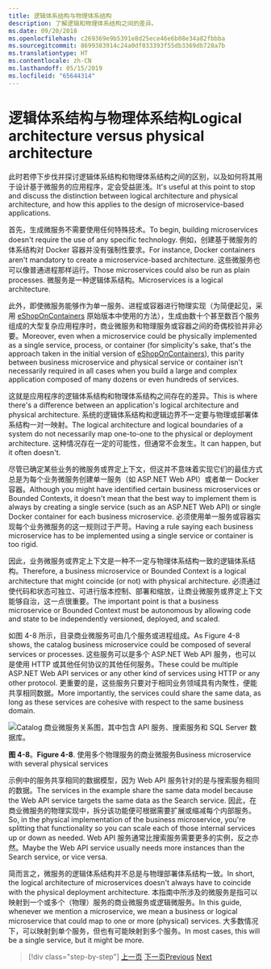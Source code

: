 ```yaml
---
title: 逻辑体系结构与物理体系结构
description: 了解逻辑和物理体系结构之间的差异。
ms.date: 09/20/2018
ms.openlocfilehash: c269369e9b5391e8d25ece46e6b08e34a82fbbba
ms.sourcegitcommit: 8699383914c24a0df033393f55db3369db728a7b
ms.translationtype: HT
ms.contentlocale: zh-CN
ms.lasthandoff: 05/15/2019
ms.locfileid: "65644314"
---
```

# <a name="logical-architecture-versus-physical-architecture"></a><span data-ttu-id="da274-103">逻辑体系结构与物理体系结构</span><span class="sxs-lookup"><span data-stu-id="da274-103">Logical architecture versus physical architecture</span></span>

<span data-ttu-id="da274-104">此时若停下步伐并探讨逻辑体系结构和物理体系结构之间的区别，以及如何将其用于设计基于微服务的应用程序，定会受益匪浅。</span><span class="sxs-lookup"><span data-stu-id="da274-104">It's useful at this point to stop and discuss the distinction between logical architecture and physical architecture, and how this applies to the design of microservice-based applications.</span></span>

<span data-ttu-id="da274-105">首先，生成微服务不需要使用任何特殊技术。</span><span class="sxs-lookup"><span data-stu-id="da274-105">To begin, building microservices doesn't require the use of any specific technology.</span></span> <span data-ttu-id="da274-106">例如，创建基于微服务的体系结构对 Docker 容器并没有强制性要求。</span><span class="sxs-lookup"><span data-stu-id="da274-106">For instance, Docker containers aren't mandatory to create a microservice-based architecture.</span></span> <span data-ttu-id="da274-107">这些微服务也可以像普通进程那样运行。</span><span class="sxs-lookup"><span data-stu-id="da274-107">Those microservices could also be run as plain processes.</span></span> <span data-ttu-id="da274-108">微服务是一种逻辑体系结构。</span><span class="sxs-lookup"><span data-stu-id="da274-108">Microservices is a logical architecture.</span></span>

<span data-ttu-id="da274-109">此外，即使微服务能够作为单一服务、进程或容器进行物理实现（为简便起见，采用 [eShopOnContainers](https://aka.ms/MicroservicesArchitecture) 原始版本中使用的方法），生成由数十个甚至数百个服务组成的大型复杂应用程序时，商业微服务和物理服务或容器之间的奇偶校验并非必要。</span><span class="sxs-lookup"><span data-stu-id="da274-109">Moreover, even when a microservice could be physically implemented as a single service, process, or container (for simplicity's sake, that's the approach taken in the initial version of [eShopOnContainers](https://aka.ms/MicroservicesArchitecture)), this parity between business microservice and physical service or container isn't necessarily required in all cases when you build a large and complex application composed of many dozens or even hundreds of services.</span></span>

<span data-ttu-id="da274-110">这就是应用程序的逻辑体系结构和物理体系结构之间存在的差异。</span><span class="sxs-lookup"><span data-stu-id="da274-110">This is where there's a difference between an application's logical architecture and physical architecture.</span></span> <span data-ttu-id="da274-111">系统的逻辑体系结构和逻辑边界不一定要与物理或部署体系结构一对一映射。</span><span class="sxs-lookup"><span data-stu-id="da274-111">The logical architecture and logical boundaries of a system do not necessarily map one-to-one to the physical or deployment architecture.</span></span> <span data-ttu-id="da274-112">这种情况存在一定的可能性，但通常不会发生。</span><span class="sxs-lookup"><span data-stu-id="da274-112">It can happen, but it often doesn't.</span></span>

<span data-ttu-id="da274-113">尽管已确定某些业务的微服务或界定上下文，但这并不意味着实现它们的最佳方式总是为每个业务微服务创建单一服务（如 ASP.NET Web API）或者单一 Docker 容器。</span><span class="sxs-lookup"><span data-stu-id="da274-113">Although you might have identified certain business microservices or Bounded Contexts, it doesn't mean that the best way to implement them is always by creating a single service (such as an ASP.NET Web API) or single Docker container for each business microservice.</span></span> <span data-ttu-id="da274-114">必须使用单一服务或容器实现每个业务微服务的这一规则过于严苛。</span><span class="sxs-lookup"><span data-stu-id="da274-114">Having a rule saying each business microservice has to be implemented using a single service or container is too rigid.</span></span>

<span data-ttu-id="da274-115">因此，业务微服务或界定上下文是一种不一定与物理体系结构一致的逻辑体系结构。</span><span class="sxs-lookup"><span data-stu-id="da274-115">Therefore, a business microservice or Bounded Context is a logical architecture that might coincide (or not) with physical architecture.</span></span> <span data-ttu-id="da274-116">必须通过使代码和状态可独立、可进行版本控制、部署和缩放，让商业微服务或界定上下文能够自治，这一点很重要。</span><span class="sxs-lookup"><span data-stu-id="da274-116">The important point is that a business microservice or Bounded Context must be autonomous by allowing code and state to be independently versioned, deployed, and scaled.</span></span>

<span data-ttu-id="da274-117">如图 4-8 所示，目录商业微服务可由几个服务或进程组成。</span><span class="sxs-lookup"><span data-stu-id="da274-117">As Figure 4-8 shows, the catalog business microservice could be composed of several services or processes.</span></span> <span data-ttu-id="da274-118">这些服务可以是多个 ASP.NET Web API 服务，也可以是使用 HTTP 或其他任何协议的其他任何服务。</span><span class="sxs-lookup"><span data-stu-id="da274-118">These could be multiple ASP.NET Web API services or any other kind of services using HTTP or any other protocol.</span></span> <span data-ttu-id="da274-119">更重要的是，这些服务只要对于相同业务领域具有内聚性，便能共享相同数据。</span><span class="sxs-lookup"><span data-stu-id="da274-119">More importantly, the services could share the same data, as long as these services are cohesive with respect to the same business domain.</span></span>

![Catalog 商业微服务关系图，其中包含 API 服务、搜索服务和 SQL Server 数据库。](./media/image8.png)

<span data-ttu-id="da274-121">**图 4-8**。</span><span class="sxs-lookup"><span data-stu-id="da274-121">**Figure 4-8**.</span></span> <span data-ttu-id="da274-122">使用多个物理服务的商业微服务</span><span class="sxs-lookup"><span data-stu-id="da274-122">Business microservice with several physical services</span></span>

<span data-ttu-id="da274-123">示例中的服务共享相同的数据模型，因为 Web API 服务针对的是与搜索服务相同的数据。</span><span class="sxs-lookup"><span data-stu-id="da274-123">The services in the example share the same data model because the Web API service targets the same data as the Search service.</span></span> <span data-ttu-id="da274-124">因此，在商业微服务的物理实现中，拆分该功能便可根据需要扩展或缩减每个内部服务。</span><span class="sxs-lookup"><span data-stu-id="da274-124">So, in the physical implementation of the business microservice, you're splitting that functionality so you can scale each of those internal services up or down as needed.</span></span> <span data-ttu-id="da274-125">Web API 服务通常比搜索服务需要更多的实例，反之亦然。</span><span class="sxs-lookup"><span data-stu-id="da274-125">Maybe the Web API service usually needs more instances than the Search service, or vice versa.</span></span>

<span data-ttu-id="da274-126">简而言之，微服务的逻辑体系结构并不总是与物理部署体系结构一致。</span><span class="sxs-lookup"><span data-stu-id="da274-126">In short, the logical architecture of microservices doesn't always have to coincide with the physical deployment architecture.</span></span> <span data-ttu-id="da274-127">本指南中所涉及的微服务是指可以映射到一个或多个（物理）服务的商业微服务或逻辑微服务。</span><span class="sxs-lookup"><span data-stu-id="da274-127">In this guide, whenever we mention a microservice, we mean a business or logical microservice that could map to one or more (physical) services.</span></span> <span data-ttu-id="da274-128">大多数情况下，可以映射到单个服务，但也有可能映射到多个服务。</span><span class="sxs-lookup"><span data-stu-id="da274-128">In most cases, this will be a single service, but it might be more.</span></span>

>[!div class="step-by-step"]
><span data-ttu-id="da274-129">[上一页](data-sovereignty-per-microservice.md)
>[下一页](distributed-data-management.md)</span><span class="sxs-lookup"><span data-stu-id="da274-129">[Previous](data-sovereignty-per-microservice.md)
[Next](distributed-data-management.md)</span></span>
